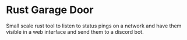 # Rust Garage Door

Small scale rust tool to listen to status pings on a network and have them visible in a web interface and send them to a discord bot.
